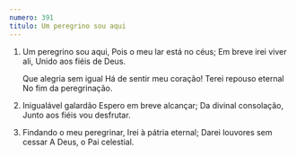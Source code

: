 ```yaml
---
numero: 391
titulo: Um peregrino sou aqui
---
```

1. Um peregrino sou aqui,
   Pois o meu lar está no céus;
   Em breve irei viver ali,
   Unido aos fiéis de Deus.

   Que alegria sem igual
   Há de sentir meu coração!
   Terei repouso eternal
   No fim da peregrinação.

2. Inigualável galardão
   Espero em breve alcançar;
   Da divinal consolação,
   Junto aos fiéis vou desfrutar.

3. Findando o meu peregrinar,
   Irei à pátria eternal;
   Darei louvores sem cessar
   A Deus, o Pai celestial.
